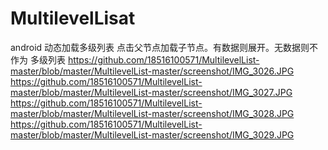 # MultilevelLisat
android 动态加载多级列表
点击父节点加载子节点。有数据则展开。无数据则不作为
多级列表
https://github.com/18516100571/MultilevelList-master/blob/master/MultilevelList-master/screenshot/IMG_3026.JPG
https://github.com/18516100571/MultilevelList-master/blob/master/MultilevelList-master/screenshot/IMG_3027.JPG
https://github.com/18516100571/MultilevelList-master/blob/master/MultilevelList-master/screenshot/IMG_3028.JPG
https://github.com/18516100571/MultilevelList-master/blob/master/MultilevelList-master/screenshot/IMG_3029.JPG
      


